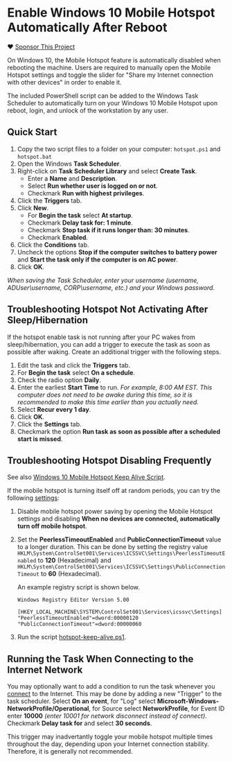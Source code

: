 Enable Windows 10 Mobile Hotspot Automatically After Reboot
===========================================================

:heart: [Sponsor This Project](https://github.com/sponsors/primaryobjects)

On Windows 10, the Mobile Hotspot feature is automatically disabled when rebooting the machine. Users are required to manually open the Mobile Hotspot settings and toggle the slider for "Share my Internet connection with other devices" in order to enable it.

The included PowerShell script can be added to the Windows Task Scheduler to automatically turn on your Windows 10 Mobile Hotspot upon reboot, login, and unlock of the workstation by any user.

## Quick Start

1. Copy the two script files to a folder on your computer: `hotspot.ps1` and `hotspot.bat`
2. Open the Windows **Task Scheduler**.
3. Right-click on **Task Scheduler Library** and select **Create Task**.
    - Enter a **Name** and **Description**.
    - Select **Run whether user is logged on or not**.
    - Checkmark **Run with highest privileges**.
4. Click the **Triggers** tab.
5. Click **New**.
    - For **Begin the task** select **At startup**.
    - Checkmark **Delay task for: 1 minute**.
    - Checkmark **Stop task if it runs longer than: 30 minutes**.
    - Checkmark **Enabled**.
6. Click the **Conditions** tab.
7. Uncheck the options **Stop if the computer switches to battery power** and **Start the task only if the computer is on AC power**.
8. Click **OK**.

*When saving the Task Scheduler, enter your username (username, ADUser\username, CORP\username, etc.) and your Windows password.*

## Troubleshooting Hotspot Not Activating After Sleep/Hibernation

If the hotspot enable task is not running after your PC wakes from sleep/hibernation, you can add a trigger to execute the task as soon as possible after waking. Create an additional trigger with the following steps.

1. Edit the task and click the **Triggers** tab.
2. For **Begin the task** select **On a schedule**.
3. Check the radio option **Daily**.
4. Enter the earliest **Start Time** to run. *For example, 8:00 AM EST. This computer does not need to be awake during this time, so it is recommended to make this time earlier than you actually need.*
5. Select **Recur every 1 day**.
6. Click **OK**.
7. Click the **Settings** tab.
8. Checkmark the option **Run task as soon as possible after a scheduled start is missed**.

## Troubleshooting Hotspot Disabling Frequently

See also [Windows 10 Mobile Hotspot Keep Alive Script](https://gist.github.com/primaryobjects/ce8c7173ff9c6a453cda336aa2e3ff5c).

If the mobile hotspot is turning itself off at random periods, you can try the following [settings](https://www.guidingtech.com/fix-windows-10-mobile-hotspot-keeps-turning-off/):

1. Disable mobile hotspot power saving by opening the Mobile Hotspot settings and disabling **When no devices are connected, automatically turn off mobile hotspot**.
2. Set the **PeerlessTimeoutEnabled** and **PublicConnectionTimeout** value to a longer duration. This can be done by setting the registry value `HKLM\System\ControlSet001\Services\ICSSVC\Settings\PeerlessTimeoutEnabled` to **120** (Hexadecimal) and `HKLM\System\ControlSet001\Services\ICSSVC\Settings\PublicConnectionTimeout` to **60** (Hexadecimal).

    An example registry script is shown below.
    
    ```
    Windows Registry Editor Version 5.00
    
    [HKEY_LOCAL_MACHINE\SYSTEM\ControlSet001\Services\icssvc\Settings]
    "PeerlessTimeoutEnabled"=dword:00000120
    "PublicConnectionTimeout"=dword:00000060
    ```
3. Run the script [hotspot-keep-alive.ps1](#file-hotspot-keep-alive-ps1).

## Running the Task When Connecting to the Internet Network

You may optionally want to add a condition to run the task whenever you [connect](https://www.groovypost.com/howto/automatically-run-script-on-internet-connect-network-connection-drop/) to the Internet. This may be done by adding a new "Trigger" to the task scheduler. Select **On an event**, for "Log" select **Microsoft-Windows-NetworkProfile/Operational**, for Source select **NetworkProfile**, for Event ID enter **10000** *(enter 10001 for network disconnect instead of connect)*. Checkmark **Delay task for** and select **30 seconds**.

This trigger may inadvertantly toggle your mobile hotspot multiple times throughout the day, depending upon your Internet connection stability. Therefore, it is generally not recommended.